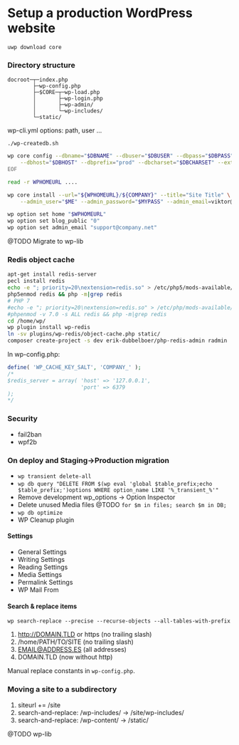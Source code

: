 # Setup a production WordPress website

`uwp download core`

### Directory structure

```
docroot─┬─index.php
        ├─wp-config.php
        ├─$CORE─┬─wp-load.php
        │       ├─wp-login.php
        │       ├─wp-admin/
        │       └─wp-includes/
        └─static/
```

wp-cli.yml options: path, user ...

`./wp-createdb.sh`

```bash
wp core config --dbname="$DBNAME" --dbuser="$DBUSER" --dbpass="$DBPASS" \
    --dbhost="$DBHOST" --dbprefix="prod" --dbcharset="$DBCHARSET" --extra-php <<EOF
EOF

read -r WPHOMEURL ....

wp core install --url="${WPHOMEURL}/${COMPANY}" --title="Site Title" \
    --admin_user="$ME" --admin_password="$MYPASS" --admin_email=viktor@szepe.net

wp option set home "$WPHOMEURL"
wp option set blog_public "0"
wp option set admin_email "support@company.net"
```

@TODO Migrate to wp-lib

### Redis object cache

```bash
apt-get install redis-server
pecl install redis
echo -e "; priority=20\nextension=redis.so" > /etc/php5/mods-available/redis.ini
php5enmod redis && php -m|grep redis
# PHP 7
#echo -e "; priority=20\nextension=redis.so" > /etc/php/mods-available/redis.ini
#phpenmod -v 7.0 -s ALL redis && php -m|grep redis
cd /home/wp/
wp plugin install wp-redis
ln -sv plugins/wp-redis/object-cache.php static/
composer create-project -s dev erik-dubbelboer/php-redis-admin radmin
```

In wp-config.php:

```php
define( 'WP_CACHE_KEY_SALT', 'COMPANY_' );
/*
$redis_server = array( 'host' => '127.0.0.1',
                       'port' => 6379
);
*/
```

### Security

- fail2ban
- wpf2b



### On deploy and Staging->Production migration

- `wp transient delete-all`
- `wp db query "DELETE FROM $(wp eval 'global $table_prefix;echo $table_prefix;')options WHERE option_name LIKE '%_transient_%'"`
- Remove development wp_options -> Option Inspector
- Delete unused Media files @TODO `for $m in files; search $m in DB;`
- `wp db optimize`
- WP Cleanup plugin

#### Settings

- General Settings
- Writing Settings
- Reading Settings
- Media Settings
- Permalink Settings
- WP Mail From

#### Search & replace items

`wp search-replace --precise --recurse-objects --all-tables-with-prefix`

1. http://DOMAIN.TLD or https (no trailing slash)
1. /home/PATH/TO/SITE (no trailing slash)
1. EMAIL@ADDRESS.ES (all addresses)
1. DOMAIN.TLD (now without http)

Manual replace constants in `wp-config.php`.

### Moving a site to a subdirectory

1. siteurl += /site
1. search-and-replace: /wp-includes/ -> /site/wp-includes/
1. search-and-replace: /wp-content/ -> /static/




@TODO wp-lib
